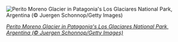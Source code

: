 
![Perito Moreno Glacier in Patagonia's Los Glaciares National Park, Argentina (© Juergen Schonnop/Getty Images)](https://cn.bing.com//th?id=OHR.PeritoMorenoArgentina_EN-US6161367346_1920x1080.jpg&rf=LaDigue_1920x1080.jpg&pid=hp)

*[Perito Moreno Glacier in Patagonia's Los Glaciares National Park, Argentina (© Juergen Schonnop/Getty Images)](https://www.bing.com/search?q=perito+moreno+glacier&form=hpcapt&filters=HpDate%3a%2220210217_0800%22)*
